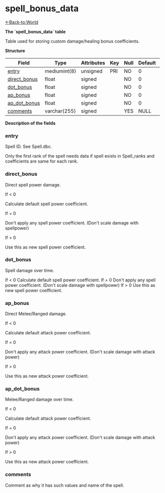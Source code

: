 # spell\_bonus\_data

[<-Back-to:World](database-world.md)

**The \`spell\_bonus\_data\` table**

Table used for storing custom damage/healing bonus coefficients.

**Structure**

| Field             | Type         | Attributes | Key | Null | Default | Extra | Comment |
|-------------------|--------------|------------|-----|------|---------|-------|---------|
| [entry][1]        | mediumint(8) | unsigned   | PRI | NO   | 0       |       |         |
| [direct_bonus][2] | float        | signed     |     | NO   | 0       |       |         |
| [dot_bonus][3]    | float        | signed     |     | NO   | 0       |       |         |
| [ap_bonus][4]     | float        | signed     |     | NO   | 0       |       |         |
| [ap_dot_bonus][5] | float        | signed     |     | NO   | 0       |       |         |
| [comments][6]     | varchar(255) | signed     |     | YES  | NULL    |       |         |

[1]: #entry
[2]: #direct_bonus
[3]: #dot_bonus
[4]: #ap_bonus
[5]: #ap_dot_bonus
[6]: #comments

**Description of the fields**

### entry

Spell ID. See Spell.dbc.

Only the first rank of the spell needs data if spell exists in Spell\_ranks and coefficients are same for each rank.

### direct\_bonus

Direct spell power damage.

If < 0

Calculate default spell power coefficient.

If = 0

Don't apply any spell power coefficient. (Don't scale damage with spellpower)

If > 0

Use this as new spell power coefficient.

### dot\_bonus

Spell damage over time.

If < 0
Calculate default spell power coefficient.
If = 0
Don't apply any spell power coefficient. (Don't scale damage with spellpower)
If > 0
Use this as new spell power coefficient.

### ap\_bonus

Direct Melee/Ranged damage.

If < 0

Calculate default attack power coefficient.

If = 0

Don't apply any attack power coefficient. (Don't scale damage with attack power)

If > 0

Use this as new attack power coefficient.

### ap\_dot\_bonus

Melee/Ranged damage over time.

If < 0

Calculate default attack power coefficient.

If = 0

Don't apply any attack power coefficient. (Don't scale damage with attack power)

If > 0

Use this as new attack power coefficient.

### comments

Comment as why it has such values and name of the spell.
